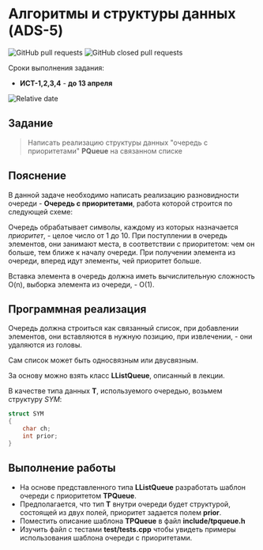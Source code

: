 # Алгоритмы и структуры данных (ADS-5)

![GitHub pull requests](https://img.shields.io/github/issues-pr/NNTU-CS/ADS-5)
![GitHub closed pull requests](https://img.shields.io/github/issues-pr-closed/NNTU-CS/ADS-5)

Сроки выполнения задания:

- **ИСТ-1,2,3,4** - **до 13 апреля** 

![Relative date](https://img.shields.io/date/1620853200)

## Задание

> Написать реализацию структуры данных "очередь с приоритетами" **PQueue** на связанном списке

## Пояснение

В данной задаче необходимо написать реализацию разновидности очереди - **Очередь с приоритетами**, работа которой строится по следующей схеме:

Очередь обрабатывает символы, каждому из которых назначается *приоритет*, - целое число от 1 до 10. При поступлении в очередь элементов, они занимают места, в соответствии с приоритетом: чем он больше, тем ближе к началу очереди. При получении элемента из очереди, вперед идут элементы, чей приоритет больше.

Вставка элемента в очередь должна иметь вычислительную сложность O(n), выборка элемента из очереди, - O(1).

## Программная реализация

Очередь должна строиться как связанный список, при добавлении элементов, они вставляются в нужную позицию, при извлечении, - они удаляются из головы.

Сам список может быть односвязным или двусвязным.

За основу можно взять класс **LListQueue**, описанный в лекции.

В качестве типа данных **T**, используемого очередью, возьмем структуру *SYM*:

```c++
struct SYM
{
	char ch;
	int prior;
}
```

## Выполнение работы

- На основе представленного типа **LListQueue** разработать шаблон очереди с приоритетом **TPQueue**.
- Предполагается, что тип **T** внутри очереди будет структурой, состоящей из двух полей, приоритет задается полем **prior**.
- Поместить описание шаблона **TPQueue** в файл **include/tpqueue.h**
- Изучить файл с тестами **test/tests.cpp** чтобы увидеть примеры использования шаблона очереди с приоритетами.

